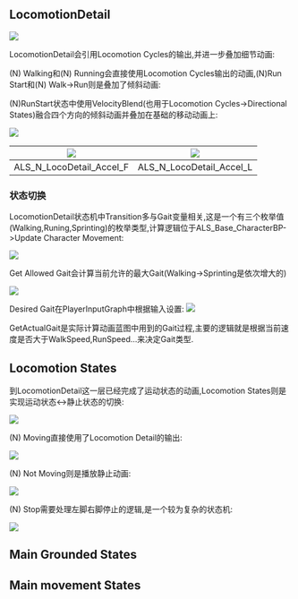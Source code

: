 ## LocomotionDetail

![](ALSLocomotionDetail/LocomotionDetail.png)

LocomotionDetail会引用Locomotion Cycles的输出,并进一步叠加细节动画:

(N) Walking和(N) Running会直接使用Locomotion Cycles输出的动画,(N)Run Start和(N) Walk->Run则是叠加了倾斜动画:

(N)RunStart状态中使用VelocityBlend(也用于Locomotion Cycles->Directional States)融合四个方向的倾斜动画并叠加在基础的移动动画上:

![](ALSLocomotionDetail/RunStartState.png)

![](ALSLocomotionDetail/ALS_N_LocoDetail_Accel_F.png)|![](ALSLocomotionDetail/ALS_N_LocoDetail_Accel_L.png)
---|---
|ALS_N_LocoDetail_Accel_F|ALS_N_LocoDetail_Accel_L|

### 状态切换

LocomotionDetail状态机中Transition多与Gait变量相关,这是一个有三个枚举值(Walking,Runing,Sprinting)的枚举类型,计算逻辑位于ALS_Base_CharacterBP->Update Character Movement:

![](ALSLocomotionDetail/CalGait.png)

Get Allowed Gait会计算当前允许的最大Gait(Walking->Sprinting是依次增大的)

![](ALSLocomotionDetail/CalAllowedGait.png)

Desired Gait在PlayerInputGraph中根据输入设置:
![](ALSLocomotionDetail/PlayerInputGraph.png)

GetActualGait是实际计算动画蓝图中用到的Gait过程,主要的逻辑就是根据当前速度是否大于WalkSpeed,RunSpeed...来决定Gait类型.

## Locomotion States

到LocomotionDetail这一层已经完成了运动状态的动画,Locomotion States则是实现运动状态<->静止状态的切换:

![](LocomotionStates/LocomotionStates.png)

(N) Moving直接使用了Locomotion Detail的输出:

![](LocomotionStates/NMoving.png)

(N) Not Moving则是播放静止动画:

![](LocomotionStates/NNotMoving.png)

(N) Stop需要处理左脚右脚停止的逻辑,是一个较为复杂的状态机:

![](LocomotionStates/NStop.png)

## Main Grounded States

## Main movement States